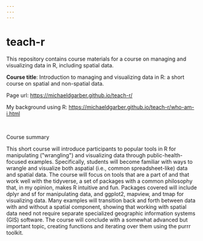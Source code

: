 ```yaml
---
---
---
```


# teach-r

This repository contains course materials for a course on managing and visualizing data in R, including spatial data.

**Course title**: Introduction to managing and visualizing data in R: a short course on spatial and non-spatial data.

Page url: <https://michaeldgarber.github.io/teach-r/>

My background using R: <https://michaeldgarber.github.io/teach-r/who-am-i.html>

<br />

Course summary

This short course will introduce participants to popular tools in R for manipulating ("wrangling") and visualizing data through public-health-focused examples. Specifically, students will become familiar with ways to wrangle and visualize both aspatial (i.e., common spreadsheet-like) data and spatial data. The course will focus on tools that are a part of and that work well with the tidyverse, a set of packages with a common philosophy that, in my opinion, makes R intuitive and fun. Packages covered will include dplyr and sf for manipulating data, and ggplot2, mapview, and tmap for visualizing data. Many examples will transition back and forth between data with and without a spatial component, showing that working with spatial data need not require separate specialized geographic information systems (GIS) software. The course will conclude with a somewhat advanced but important topic, creating functions and iterating over them using the purrr toolkit.
